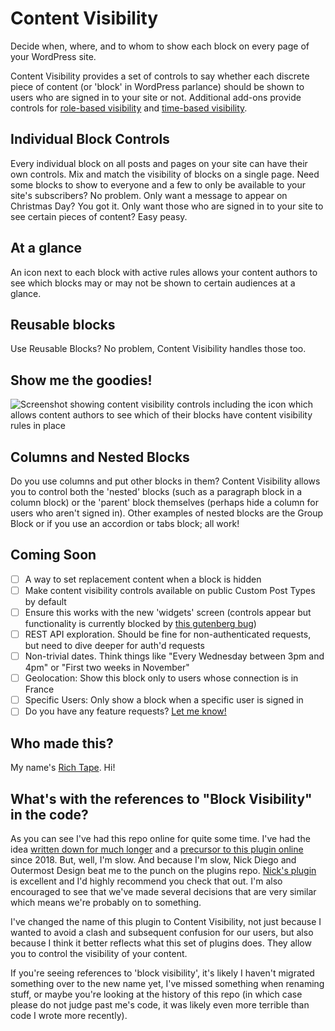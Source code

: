 # Content Visibility

Decide when, where, and to whom to show each block on every page of your WordPress site.

Content Visibility provides a set of controls to say whether each discrete piece of content (or 'block' in WordPress parlance) should be shown to users who are signed in to your site or not. Additional add-ons provide controls for [role-based visibility](https://github.com/richardtape/content-visibility-user-role) and [time-based visibility](https://github.com/richardtape/content-visibility-date-and-time).

## Individual Block Controls

Every individual block on all posts and pages on your site can have their own controls. Mix and match the visibility of blocks on a single page. Need some blocks to show to everyone and a few to only be available to your site's subscribers? No problem. Only want a message to appear on Christmas Day? You got it. Only want those who are signed in to your site to see certain pieces of content? Easy peasy.

## At a glance

An icon next to each block with active rules allows your content authors to see which blocks may or may not be shown to certain audiences at a glance.

## Reusable blocks

Use Reusable Blocks? No problem, Content Visibility handles those too.

## Show me the goodies!

![Screenshot showing content visibility controls including the icon which allows content authors to see which of their blocks have content visibility rules in place](https://richardtape.com/wp-content/uploads/2020/12/content-visibility-1.png)

## Columns and Nested Blocks

Do you use columns and put other blocks in them? Content Visibility allows you to control both the 'nested' blocks (such as a paragraph block in a column block) or the 'parent' block themselves (perhaps hide a column for users who aren't signed in). Other examples of nested blocks are the Group Block or if you use an accordion or tabs block; all work!


## Coming Soon

 - [ ] A way to set replacement content when a block is hidden
 - [ ] Make content visibility controls available on public Custom Post Types by default
 - [ ] Ensure this works with the new 'widgets' screen (controls appear but functionality is currently blocked by [this gutenberg bug](https://github.com/WordPress/gutenberg/issues/27173))
 - [ ] REST API exploration. Should be fine for non-authenticated requests, but need to dive deeper for auth'd requests
 - [ ] Non-trivial dates. Think things like "Every Wednesday between 3pm and 4pm" or "First two weeks in November"
 - [ ] Geolocation: Show this block only to users whose connection is in France
 - [ ] Specific Users: Only show a block when a specific user is signed in
 - [ ] Do you have any feature requests? [Let me know!](https://github.com/richardtape/content-visibility/issues/new)

## Who made this?

My name's [Rich Tape](https://richardtape.com/). Hi!

## What's with the references to "Block Visibility" in the code?

As you can see I've had this repo online for quite some time. I've had the idea [written down for much longer](https://richardtape.com/2018/11/09/scheduled-blocks/) and a [precursor to this plugin online](https://github.com/richardtape/scheduled-blocks/commit/2294fd91a3107c6fa34220901c994739961d95b0) since 2018. But, well, I'm slow. And because I'm slow, Nick Diego and Outermost Design beat me to the punch on the plugins repo. [Nick's plugin](https://wordpress.org/plugins/block-visibility/) is excellent and I'd highly recommend you check that out. I'm also encouraged to see that we've made several decisions that are very similar which means we're probably on to something.

I've changed the name of this plugin to Content Visibility, not just because I wanted to avoid a clash and subsequent confusion for our users, but also because I think it better reflects what this set of plugins does. They allow you to control the visibility of your content.

If you're seeing references to 'block visibility', it's likely I haven't migrated something over to the new name yet, I've missed something when renaming stuff, or maybe you're looking at the history of this repo (in which case please do not judge past me's code, it was likely even more terrible than code I wrote more recently).